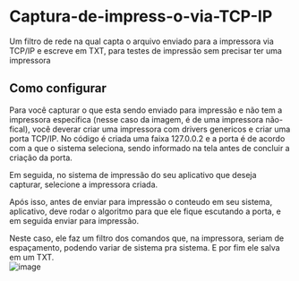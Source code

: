 # Captura-de-impress-o-via-TCP-IP
Um filtro de rede na qual capta o arquivo enviado para a impressora via TCP/IP e escreve em TXT, para testes de impressão sem precisar ter uma impressora
<br>
<h2>Como configurar</h2>
Para você capturar o que esta sendo enviado para impressão e não tem a impressora especifica (nesse caso da imagem, é de uma impressora não-fical), você deverar criar uma impressora com drivers genericos e criar uma porta TCP/IP. No código é criada uma faixa 127.0.0.2 e a porta é de acordo com a que o sistema seleciona, sendo informado na tela antes de concluir a criação da porta.

Em seguida, no sistema de impressão do seu aplicativo que deseja capturar, selecione a impressora criada.

Após isso, antes de enviar para impressão o conteudo em seu sistema, aplicativo, deve rodar o algoritmo para que ele fique escutando a porta, e em seguida enviar para impressão.

Neste caso, ele faz um filtro dos comandos que, na impressora, seriam de espaçamento, podendo variar de sistema pra sistema.
E por fim ele salva em um TXT.
<br>
![image](https://user-images.githubusercontent.com/62814826/221083313-77a83e85-6e68-4c65-b41c-f6f2e1d19dad.png)

